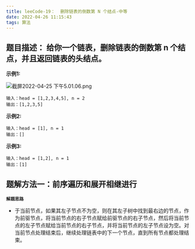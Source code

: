 ```yaml
---
title: leeCode-19：  删除链表的倒数第 N 个结点-中等
date: 2022-04-26 11:15:43
tags: 算法
---
```


<meta name="referrer" content="no-referrer"/>


## 题目描述：  给你一个链表，删除链表的倒数第 n 个结点，并且返回链表的头结点。

**示例1:**

![截屏2022-04-25 下午5.01.06.png](https://upload-images.jianshu.io/upload_images/11846892-cfd25d60bdcda93c.png?imageMogr2/auto-orient/strip%7CimageView2/2/w/1240)
```
输入：head = [1,2,3,4,5], n = 2
输出：[1,2,3,5]
```

**示例2:**

```
输入：head = [1], n = 1
输出：[]
```

**示例3:**

```
输入：head = [1,2], n = 1
输出：[1]
```

## 题解方法一：前序遍历和展开相继进行

**`解题思路`**
* 于当前节点，如果其左子节点不为空，则在其左子树中找到最右边的节点，作为前驱节点，将当前节点的右子节点赋给前驱节点的右子节点，然后将当前节点的左子节点赋给当前节点的右子节点，并将当前节点的左子节点设为空。对当前节点处理结束后，继续处理链表中的下一个节点，直到所有节点都处理结束。
